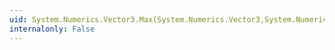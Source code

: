 ```yaml
---
uid: System.Numerics.Vector3.Max(System.Numerics.Vector3,System.Numerics.Vector3)
internalonly: False
---
```

